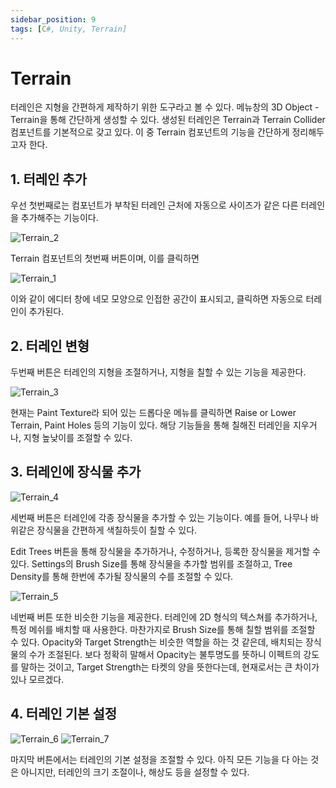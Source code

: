 ```yaml
---
sidebar_position: 9
tags: [C#, Unity, Terrain]
---
```


# Terrain

터레인은 지형을 간편하게 제작하기 위한 도구라고 볼 수 있다.
메뉴창의 3D Object - Terrain을 통해 간단하게 생성할 수 있다.
생성된 터레인은 Terrain과 Terrain Collider 컴포넌트를 기본적으로 갖고 있다.
이 중 Terrain 컴포넌트의 기능을 간단하게 정리해두고자 한다.

## 1. 터레인 추가

우선 첫번째로는 컴포넌트가 부착된 터레인 근처에 자동으로 사이즈가 같은 다른 터레인을 추가해주는 기능이다.

![Terrain_2](Images/terrain_2.jpg)

Terrain 컴포넌트의 첫번째 버튼이며, 이를 클릭하면 

![Terrain_1](Images/terrain_1.jpg)

이와 같이 에디터 창에 네모 모양으로 인접한 공간이 표시되고, 클릭하면 자동으로 터레인이 추가된다.

## 2. 터레인 변형

두번째 버튼은 터레인의 지형을 조절하거나, 지형을 칠할 수 있는 기능을 제공한다.

![Terrain_3](Images/terrain_3.jpg)

현재는 Paint Texture라 되어 있는 드롭다운 메뉴를 클릭하면 Raise or Lower Terrain, Paint Holes 등의 기능이 있다.
해당 기능들을 통해 칠해진 터레인을 지우거나, 지형 높낮이를 조절할 수 있다.

## 3. 터레인에 장식물 추가

![Terrain_4](Images/terrain_4.jpg)

세번째 버튼은 터레인에 각종 장식물을 추가할 수 있는 기능이다.
예를 들어, 나무나 바위같은 장식물을 간편하게 색칠하듯이 칠할 수 있다.

Edit Trees 버튼을 통해 장식물을 추가하거나, 수정하거나, 등록한 장식물을 제거할 수 있다.
Settings의 Brush Size를 통해 장식물을 추가할 범위를 조절하고, 
Tree Density를 통해 한번에 추가될 장식물의 수를 조절할 수 있다.

![Terrain_5](Images/terrain_5.jpg)

네번째 버튼 또한 비슷한 기능을 제공한다.
터레인에 2D 형식의 텍스쳐를 추가하거나, 특정 메쉬를 배치할 때 사용한다.
마찬가지로 Brush Size를 통해 칠할 범위를 조절할 수 있다.
Opacity와 Target Strength는 비슷한 역할을 하는 것 같은데, 배치되는 장식물의 수가 조절된다.
보다 정확히 말해서 Opacity는 불투명도를 뜻하니 이펙트의 강도를 말하는 것이고,
Target Strength는 타켓의 양을 뜻한다는데, 현재로서는 큰 차이가 있나 모르겠다.

## 4. 터레인 기본 설정

![Terrain_6](Images/terrain_6.jpg)
![Terrain_7](Images/terrain_7.jpg)

마지막 버튼에서는 터레인의 기본 설정을 조절할 수 있다.
아직 모든 기능을 다 아는 것은 아니지만, 터레인의 크기 조절이나, 해상도 등을 설정할 수 있다.